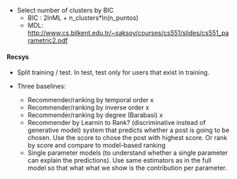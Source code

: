 * Select number of clusters by BIC
    * BIC : 2lnML + n_clusters*ln(n_puntos)
    * MDL: http://www.cs.bilkent.edu.tr/~saksoy/courses/cs551/slides/cs551_parametric2.pdf 

#### Recsys
* Split training / test. In test, test only for users that exist in training.


* Three baselines:
    - Recommender/ranking by temporal order  x
    - Recommender/ranking by inverse order x
    - Recommender/ranking by degree (Barabasi) x
    - Recommender by Learnin to Rank? (discriminative instead of generative model) system that predicts whether a post is going to be chosen. Use the score to chose the post with highest score. Or rank by score and compare to model-based ranking
   - Single parameter models (to understand whether a single parameter can explain the predictions). Use same estimators as in the full model so that what what we show is the contribution per parameter.